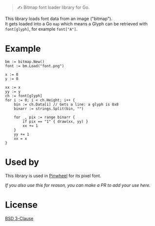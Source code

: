 > ✍ Bitmap font loader library for Go.

This library loads font data from an image ("bitmap").  
It gets loaded into a Go `map` which means a Glyph can be retrieved with `font[glyph]`, for example `font["A"]`.  

# Example
```golang
bm := bitmap.New()
font := bm.Load("font.png")

x := 0
y := 0
	
xx := x
yy := y
ch := font[glyph]
for i := 0; i < ch.Height; i++ {
 	bin := ch.Data[i] // Gets a line: a glyph is 8x8
 	binarr := strings.Split(bin, "")

 	for _, pix := range binarr {
 		if pix == "1" { draw(xx, yy) }
	 	xx += 1
	}
	yy += 1
	xx = x
}
```

# Used by
This library is used in [Pinwheel](https://github.com/PinwheelSystem/Pinwheel) for its pixel font.

*If you also use this for reason, you can make a PR to add your use here.*

# License 
[BSD 3-Clause](LICENSE)